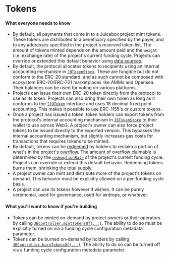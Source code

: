 # Tokens

#### What everyone needs to know

- By default, all payments that come in to a Juicebox project mint tokens. These tokens are distributed to a beneficiary specified by the payer, and to any addresses specified in the project's reserved token list. The amount of tokens minted depends on the amount paid and the `weight` (i.e. exchange rate) of the project's current funding cycle. Projects can override or extended this default behavior using [data sources](/dev/learn/glossary/data-source.md).
- By default, the protocol allocates tokens to recipients using an internal accounting mechanism in [`JBTokenStore`](/dev/api/contracts/jbtokenstore/README.md). These are fungible but do not conform to the ERC-20 standard, and as such cannot be composed with ecosystem ERC-20/ERC-721 marketplaces like AMMs and Opensea. Their balances can be used for voting on various platforms.
- Projects can issue their own ERC-20 token directly from the protocol to use as its token. Projects can also bring their own token as long as it conforms to the [`IJBToken`](/dev/api/interfaces/ijbtoken.md) interface and uses 18 decimal fixed point accounting. This makes it possible to use ERC-1155's or custom tokens.
- Once a project has issued a token, token holders can export tokens from the protocol's internal accounting mechanism in [`JBTokenStore`](/dev/api/contracts/jbtokenstore/README.md) to their wallet to use across Web3. A project's owner can also force project tokens to be issued directly to the exported version. This bypasses the internal accounting mechanism, but slightly increases gas costs for transactions that requires tokens to be minted.
- By default, tokens can be [redeemed](/dev/learn/glossary/redemption-rate.md) by holders to reclaim a portion of what's in the project's [overflow](/dev/learn/glossary/overflow.md). The amount of overflow claimable is determined by the [`redemptionRate`](/dev/learn/glossary/redemption-rate.md) of the project's current funding cycle. Projects can override or extend this default behavior. Redeeming tokens burns them, shrinking the total supply.
- A project owner can mint and distribute more of the project's tokens on demand. This behavior must be explicitly allowed on a per-funding cycle basis.
- A project can use its tokens however it wishes. It can be purely ceremonial, used for governance, used for airdrops, or whatever.

#### What you'll want to know if you're building

- Tokens can be minted on-demand by project owners or their operators by calling [`JBController.mintTokensOf(...)`](/dev/api/contracts/or-controllers/jbcontroller/write/minttokensof.md). The ability to do so must be explicitly turned on via a funding cycle configuration metadata parameter.
- Tokens can be burned on-demand by holders by calling [`JBController.burnTokensOf(...)`](/dev/api/contracts/or-controllers/jbcontroller/write/burntokensof.md). The ability to do so can be turned off via a funding cycle configuration metadata parameter.
